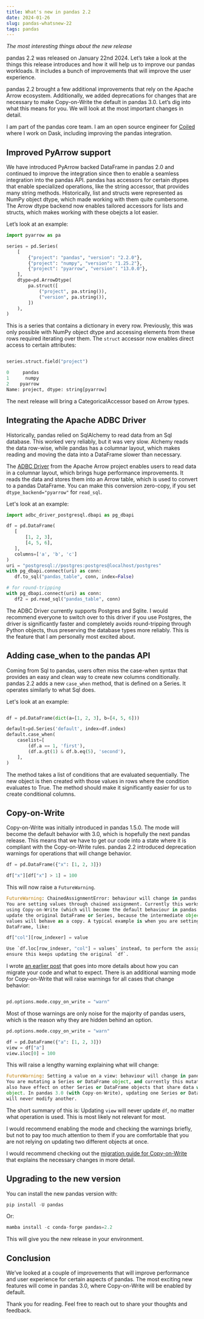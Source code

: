 ```yaml
---
title: What's new in pandas 2.2
date: 2024-01-26
slug: pandas-whatsnew-22
tags: pandas
---
```


_The most interesting things about the new release_

pandas 2.2 was released on January 22nd 2024. Let’s take a look at the things this release introduces 
and how it will help us to improve our pandas workloads. It includes a bunch of improvements that will
improve the user experience.

pandas 2.2 brought a few additional improvements that rely on the Apache Arrow ecosystem. Additionally,
we added deprecations for changes that are necessary to make Copy-on-Write the default in pandas 3.0.
Let’s dig into what this means for you. We will look at the most important changes in detail.

I am part of the pandas core team. I am an open source engineer for [Coiled](https://www.coiled.io) 
where I work on Dask, including improving the pandas integration.

## Improved PyArrow support

We have introduced PyArrow backed DataFrame in pandas 2.0 and continued to improve the integration
since then to enable a seamless integration into the pandas API. pandas has accessors for certain
dtypes that enable specialized operations, like the string accessor, that provides many string methods.
Historically, list and structs were represented as NumPy object dtype, which made working with them
quite cumbersome. The Arrow dtype backend now enables tailored accessors for lists and structs, which
makes working with these obejcts a lot easier.

Let’s look at an example:

```python
import pyarrow as pa

series = pd.Series(
    [
        {"project": "pandas", "version": "2.2.0"},
        {"project": "numpy", "version": "1.25.2"},
        {"project": "pyarrow", "version": "13.0.0"},
    ],
    dtype=pd.ArrowDtype(
        pa.struct([
            ("project", pa.string()),
            ("version", pa.string()),
        ])
    ),
)
```

This is a series that contains a dictionary in every row. Previously, this was only possible
with NumPy object dtype and accessing elements from these rows required iterating over them.
The ``struct`` accessor now enables direct access to certain attributes:

```python

series.struct.field("project")

0     pandas
1      numpy
2    pyarrow
Name: project, dtype: string[pyarrow]
```

The next release will bring a CategoricalAccessor based on Arrow types.

## Integrating the Apache ADBC Driver

Historically, pandas relied on SqlAlchemy to read data from an Sql database. This worked very reliably,
but it was very slow. Alchemy reads the data row-wise, while pandas has a columnar layout, which
makes reading and moving the data into a DataFrame slower than necessary. 

The [ADBC Driver](https://arrow.apache.org/docs/format/ADBC.html) from the Apache Arrow project enables users to read data in a columnar 
layout, which brings huge performance improvements. It reads the data and stores them into an Arrow
table, which is used to convert to a pandas DataFrame. You can make this conversion zero-copy, if you set
``dtype_backend="pyarrow"`` for ``read_sql``.

Let's look at an example:

```python
import adbc_driver_postgresql.dbapi as pg_dbapi

df = pd.DataFrame(
   [
       [1, 2, 3],
       [4, 5, 6],
   ],
   columns=['a', 'b', 'c']
)
uri = "postgresql://postgres:postgres@localhost/postgres"
with pg_dbapi.connect(uri) as conn:
   df.to_sql("pandas_table", conn, index=False)

# for round-tripping
with pg_dbapi.connect(uri) as conn:
   df2 = pd.read_sql("pandas_table", conn)
```

The ADBC Driver currently supports Postgres and Sqlite. I would recommend everyone to switch over
to this driver if you use Postgres, the driver is significantly faster and completely avoids
round-tripping through Python objects, thus preserving the database types more reliably. This is the
feature that I am personally most excited about.

## Adding case_when to the pandas API

Coming from Sql to pandas, users often miss the case-when syntax that provides an easy and clean way to
create new columns conditionally. pandas 2.2 adds a new ``case_when`` method, that is defined on a
Series. It operates similarly to what Sql does.

Let's look at an example:

```python

df = pd.DataFrame(dict(a=[1, 2, 3], b=[4, 5, 6]))

default=pd.Series('default', index=df.index)
default.case_when(
    caselist=[
        (df.a == 1, 'first'),
        (df.a.gt(1) & df.b.eq(5), 'second'),
    ],
)
```

The method takes a list of conditions that are evaluated sequentially. The new object is then
created with those values in rows where the condition evaluates to True. The method should make
it significantly easier for us to create conditional columns.

## Copy-on-Write

Copy-on-Write was initially introduced in pandas 1.5.0. The mode will become the default behavior
with 3.0, which is hopefully the next pandas release. This means that we have to get our code into
a state where it is compliant with the Copy-on-Write rules. pandas 2.2 introduced deprecation warnings
for operations that will change behavior.

```python
df = pd.DataFrame({"x": [1, 2, 3]})

df["x"][df["x"] > 1] = 100
```

This will now raise a ``FutureWarning``.

```python
FutureWarning: ChainedAssignmentError: behaviour will change in pandas 3.0!
You are setting values through chained assignment. Currently this works in certain cases, but when 
using Copy-on-Write (which will become the default behaviour in pandas 3.0) this will never work to 
update the original DataFrame or Series, because the intermediate object on which we are setting 
values will behave as a copy. A typical example is when you are setting values in a column of a 
DataFrame, like:

df["col"][row_indexer] = value

Use `df.loc[row_indexer, "col"] = values` instead, to perform the assignment in a single step and 
ensure this keeps updating the original `df`.
```

I wrote [an earlier post](https://medium.com/towards-data-science/deep-dive-into-pandas-copy-on-write-mode-part-iii-c024eaa16ed4) that goes into more details about how you can migrate your code and what
to expect. There is an additional warning mode for Copy-on-Write that will raise warnings for all
cases that change behavior:

```python

pd.options.mode.copy_on_write = "warn"
```

Most of those warnings are only noise for the majority of pandas users, which is the
reason why they are hidden behind an option. 

```python
pd.options.mode.copy_on_write = "warn"

df = pd.DataFrame({"a": [1, 2, 3]})
view = df["a"]
view.iloc[0] = 100
```

This will raise a lengthy warning explaining what will change:

```python
FutureWarning: Setting a value on a view: behaviour will change in pandas 3.0.
You are mutating a Series or DataFrame object, and currently this mutation will
also have effect on other Series or DataFrame objects that share data with this
object. In pandas 3.0 (with Copy-on-Write), updating one Series or DataFrame object
will never modify another.
```

The short summary of this is: Updating ``view`` will never update ``df``, no matter what operation
is used. This is most likely not relevant for most.

I would recommend enabling the mode and checking the warnings briefly, but not to pay too much attention
to them if you are comfortable that you are not relying on updating two different objects at once.

I would recommend checking out the [migration guide for Copy-on-Write](https://pandas.pydata.org/docs/dev/user_guide/copy_on_write.html#migrating-to-copy-on-write) that explains the necessary
changes in more detail.

## Upgrading to the new version

You can install the new pandas version with:

```python
pip install -U pandas
```

Or:

```python
mamba install -c conda-forge pandas=2.2
```
This will give you the new release in your environment.

## Conclusion

We’ve looked at a couple of improvements that will improve performance and user experience
for certain aspects of pandas. The most exciting new features will come in pandas 3.0, where
Copy-on-Write will be enabled by default.

Thank you for reading. Feel free to reach out to share your thoughts and feedback.
